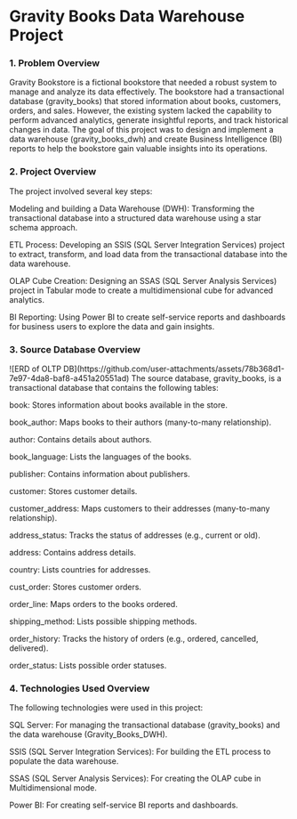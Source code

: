 <h1> Gravity Books Data Warehouse Project </h1>
<h3>1. Problem Overview</h3>
Gravity Bookstore is a fictional bookstore that needed a robust system to manage and analyze its data effectively. The bookstore had a transactional database (gravity_books) that stored information about books, customers, orders, and sales. However, the existing system lacked the capability to perform advanced analytics, generate insightful reports, and track historical changes in data. The goal of this project was to design and implement a data warehouse (gravity_books_dwh) and create Business Intelligence (BI) reports to help the bookstore gain valuable insights into its operations.

<h3>2. Project Overview</h3>
The project involved several key steps:

Modeling and building a Data Warehouse (DWH): Transforming the transactional database into a structured data warehouse using a star schema approach.

ETL Process: Developing an SSIS (SQL Server Integration Services) project to extract, transform, and load data from the transactional database into the data warehouse.

OLAP Cube Creation: Designing an SSAS (SQL Server Analysis Services) project in Tabular mode to create a multidimensional cube for advanced analytics.

BI Reporting: Using Power BI to create self-service reports and dashboards for business users to explore the data and gain insights.

<h3>3. Source Database Overview</h3>
![ERD of OLTP DB](https://github.com/user-attachments/assets/78b368d1-7e97-4da8-baf8-a451a20551ad)
The source database, gravity_books, is a transactional database that contains the following tables:

book: Stores information about books available in the store.

book_author: Maps books to their authors (many-to-many relationship).

author: Contains details about authors.

book_language: Lists the languages of the books.

publisher: Contains information about publishers.

customer: Stores customer details.

customer_address: Maps customers to their addresses (many-to-many relationship).

address_status: Tracks the status of addresses (e.g., current or old).

address: Contains address details.

country: Lists countries for addresses.

cust_order: Stores customer orders.

order_line: Maps orders to the books ordered.

shipping_method: Lists possible shipping methods.

order_history: Tracks the history of orders (e.g., ordered, cancelled, delivered).

order_status: Lists possible order statuses.


<h3>4. Technologies Used Overview</h3>
The following technologies were used in this project:

SQL Server: For managing the transactional database (gravity_books) and the data warehouse (Gravity_Books_DWH).

SSIS (SQL Server Integration Services): For building the ETL process to populate the data warehouse.

SSAS (SQL Server Analysis Services): For creating the OLAP cube in Multidimensional mode.

Power BI: For creating self-service BI reports and dashboards.


















